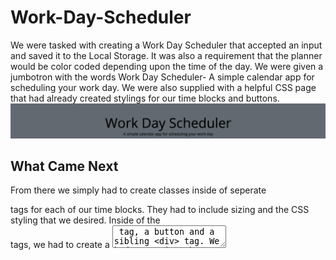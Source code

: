 # Work-Day-Scheduler

We were tasked with creating a Work Day Scheduler that accepted an input and saved it to the Local Storage. It was also a requirement that the planner would be color coded depending upon the time of the day. We were given a jumbotron with the words Work Day Scheduler- A simple calendar app for scheduling your work day. We were also supplied with a helpful CSS page that had already created stylings for our time blocks and buttons. 
![What-was-given](what-was-given.png)
## What Came Next

From there we simply had to create classes inside of seperate <div> tags for each of our time blocks. They had to include sizing and the CSS styling that we desired. Inside of the <div> tags, we had to create a <textarea> tag, a button and a sibling <div> tag. We had to assign the proper classes inside of each of the attributes that we created to match the model planner that we were given. 

### Post Wire-framing

Once we had our page looking nice, we had to give it functionality. A JavaScript page was created and the Moment.js function was added to the jumbotron so that the viewer knows what time of day it is. I created a function that using jQuery to pull my classes and ID's allowed me to check whether a block was past, present, or future. If the hour on the screen is in the future, it will appear green. If it is in the past, it will appear grey. And, if it is the current hour, it will appear red. The only thing left to do was to set up my button. When the button is pressed, it takes that value that was entered into the <textarea> and saves it to the Local Storage. This allows that value to stay on the page even if the page is refreshed. 

![Moment](moment.png)
![Input-page](inputs.png)
![Local-Storage](Local-Storage.png)


#### Test Me Out

Click [Here](https://drock4440.github.io/Work-Day-Planner/)

